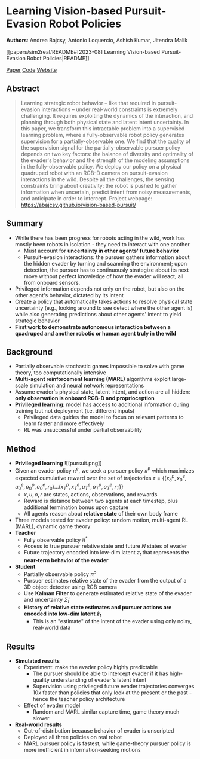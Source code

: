 # Learning Vision-based Pursuit-Evasion Robot Policies

**Authors**: Andrea Bajcsy, Antonio Loquercio, Ashish Kumar, Jitendra Malik

[[papers/sim2real/README#[2023-08] Learning Vision-based Pursuit-Evasion Robot Policies|README]]

[Paper](http://arxiv.org/abs/2308.16185)
[Code](https://github.com/abajcsy/vision-based-pursuit/)
[Website](https://abajcsy.github.io/vision-based-pursuit/)

## Abstract

> Learning strategic robot behavior – like that required in pursuit-evasion interactions – under real-world constraints is extremely challenging. It requires exploiting the dynamics of the interaction, and planning through both physical state and latent intent uncertainty. In this paper, we transform this intractable problem into a supervised learning problem, where a fully-observable robot policy generates supervision for a partially-observable one. We find that the quality of the supervision signal for the partially-observable pursuer policy depends on two key factors: the balance of diversity and optimality of the evader's behavior and the strength of the modeling assumptions in the fully-observable policy. We deploy our policy on a physical quadruped robot with an RGB-D camera on pursuit-evasion interactions in the wild. Despite all the challenges, the sensing constraints bring about creativity: the robot is pushed to gather information when uncertain, predict intent from noisy measurements, and anticipate in order to intercept. Project webpage: <https://abajcsy.github.io/vision-based-pursuit/>

## Summary

- While there has been progress for robots acting in the wild, work has mostly been robots in isolation - they need to interact with one another
    - Must account for **uncertainty in other agents' future behavior**
    - Pursuit-evasion interactions: the pursuer gathers information about the hidden evader by turning and scanning the environment; upon detection, the pursuer has to continuously strategize about its next move without perfect knowledge of how the evader will react, all from onboard sensors.
- Privileged information depends not only on the robot, but also on the other agent's behavior, dictated by its intent
- Create a policy that automatically takes actions to resolve physical state uncertainty (e.g., looking around to see detect where the other agent is) while also generating predictions about other agents' intent to yield strategic behavior
- **First work to demonstrate autonomous interaction between a quadruped and another robotic or human agent truly in the wild**

## Background

- Partially observable stochastic games impossible to solve with game theory, too computationally intensive
- **Multi-agent reinforcement learning (MARL)** algorithms exploit large-scale simulation and neural network representations
- Assume evader's physical state, latent intent, and action are all hidden: **only observation is onboard RGB-D and proprioception**
- **Privileged learning**: model has access to additional information during training but not deployment (i.e. different inputs)
    - Privileged data guides the model to focus on relevant patterns to learn faster and more effectively
    - RL was unsuccessful under partial observability

## Method

- **Privileged learning** ![[pursuit.png]]
- Given an evader policy $\pi^e$, we seek a pursuer policy $\pi^P$ which maximizes expected cumulative reward over the set of trajectories $\tau = \{(x_o^p, x_0^e,u_0^e,o_0^p,o_0^e,r_0)\dots (x_T^p, x_T^e,u_T^e,o_T^p,o_T^e,r_T)\}$
    - $x,u,o,r$ are states, actions, observations, and rewards
    - Reward is distance between two agents at each timestep, plus additional termination bonus upon capture
    - All agents reason about **relative state** of their own body frame
- Three models tested for evader policy: random motion, multi-agent RL (MARL), dynamic game theory
- **Teacher**
    - Fully observable policy $\pi^*$
    - Access to true pursuer relative state and future $N$ states of evader
    - Future trajectory encoded into low-dim latent $z_t$ that represents the **near-term behavior of the evader**
- **Student**
    - Partially observable policy $\pi^p$
    - Pursuer estimates relative state of the evader from the output of a 3D object detector using RGB camera
    - Use **Kalman Filter** to generate estimated relative state of the evader and uncertainty $\hat{\Sigma}_t$
    - **History of relative state estimates and pursuer actions are encoded into low-dim latent $\hat{z}_t$**
        - This is an "estimate" of the intent of the evader using only noisy, real-world data

## Results

- **Simulated results**
    - Experiment: make the evader policy highly predictable
        - The pursuer should be able to intercept evader if it has high-quality understanding of evader's latent intent
        - Supervision using privileged future evader trajectories converges 10x faster than policies that only look at the present or the past - hence the teacher policy architecture
    - Effect of evader model
        - Random and MARL similar capture time, game theory much slower
- **Real-world results**
    - Out-of-distribution because behavior of evader is unscripted
    - Deployed all three policies on real robot
    - MARL pursuer policy is fastest, while game-theory pursuer policy is more inefficient in information-seeking motions
